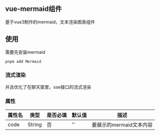 ## vue-mermaid组件

基于vue3制作的mermaid，文本渲染图表组件

## 使用

需要先安装mermaid

```bash
pnpm add Mermaid
```

<sx-code src="./demos/demo1.vue" showCode="./demos/demo1.vue" ></sx-code>

### 流式渲染

并且优化了在聊天窗里，sse接口的流式渲染

<sx-code src="./demos/demo2.vue" showCode="./demos/demo2.vue" ></sx-code>

### 属性

| 属性名 | 类型   | 是否必填 | 默认值 | 描述                    |
| ------ | ------ | -------- | ------ | ----------------------- |
| code   | String | 否       | ''     | 要展示的mermaid文本内容 |
